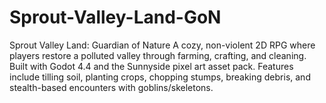 # Sprout-Valley-Land-GoN
Sprout Valley Land: Guardian of Nature A cozy, non-violent 2D RPG where players restore a polluted valley through farming, crafting, and cleaning. Built with Godot 4.4 and the Sunnyside pixel art asset pack. Features include tilling soil, planting crops, chopping stumps, breaking debris, and stealth-based encounters with goblins/skeletons.
